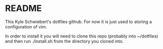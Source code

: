# README

This Kyle Schwiebert's dotfiles github. For now it is just used to storing a configuration of vim.

In order to install it you will need to clone this repo (probably into ~/dotfiles) and then run ./install.sh from the directory you cloned into.
